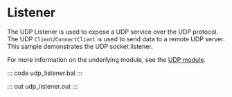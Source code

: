 # Listener

The UDP Listener is used to expose a UDP service over the UDP protocol. The UDP `Client`/`ConnectClient` is used to send data to a remote UDP server. This sample demonstrates the UDP socket listener.

For more information on the underlying module, see the [UDP module](https://lib.ballerina.io/ballerina/udp/latest).

::: code udp_listener.bal :::

::: out udp_listener.out :::